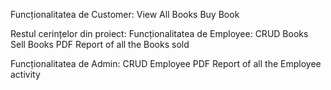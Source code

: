 Funcționalitatea de Customer: 
View All Books
Buy Book

Restul cerințelor din proiect:
Funcționalitatea de Employee:
CRUD Books
Sell Books
PDF Report of all the Books sold

Funcționalitatea de Admin:
CRUD Employee
PDF Report of all the Employee activity
